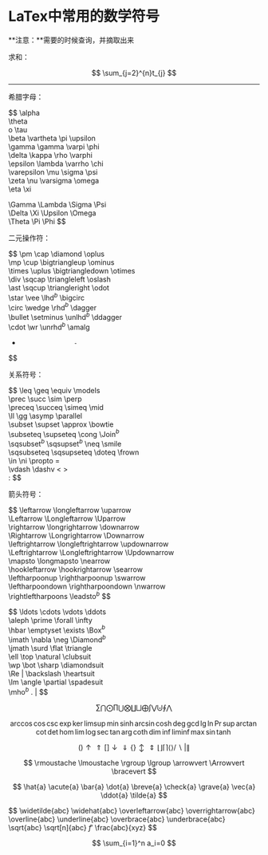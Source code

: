 # LaTex中常用的数学符号

**注意：**需要的时候查询，并摘取出来



求和：

$$
\sum_{j=2}^{n}t_{j}
$$









---



希腊字母：

$$
\alpha               
 \theta               
 o                  \tau          
 \beta                \vartheta           \pi                 \upsilon      
 \gamma               \gamma              \varpi              \phi          
 \delta               \kappa              \rho                \varphi       
 \epsilon             \lambda             \varrho             \chi          
 \varepsilon          \mu                 \sigma              \psi          
 \zeta                \nu                 \varsigma           \omega        
 \eta                 \xi                                           
                                                                 
 \Gamma               \Lambda             \Sigma              \Psi          
 \Delta               \Xi                 \Upsilon            \Omega        
 \Theta               \Pi                 \Phi
$$

二元操作符：

$$
\pm                  \cap                \diamond                    \oplus      
 \mp                  \cup                \bigtriangleup              \ominus     
 \times               \uplus              \bigtriangledown            \otimes     
 \div                 \sqcap              \triangleleft               \oslash     
 \ast                 \sqcup              \triangleright              \odot       
 \star                \vee                \lhd$^b$                    \bigcirc    
 \circ                \wedge              \rhd$^b$                    \dagger     
 \bullet              \setminus           \unlhd$^b$                  \ddagger    
 \cdot                \wr                 \unrhd$^b$                  \amalg      
 +                    -
$$

关系符号：

$$
\leq                 \geq                \equiv              \models       
 \prec                \succ               \sim                \perp         
 \preceq              \succeq             \simeq              \mid          
 \ll                  \gg                 \asymp              \parallel     
 \subset              \supset             \approx             \bowtie       
 \subseteq            \supseteq           \cong               \Join$^b$     
 \sqsubset$^b$        \sqsupset$^b$       \neq                \smile        
 \sqsubseteq          \sqsupseteq         \doteq              \frown        
 \in                  \ni                 \propto             =             
 \vdash               \dashv              <                   >             
 :
$$



箭头符号：

$$
\leftarrow                  \longleftarrow              \uparrow      
 \Leftarrow                   \Longleftarrow              \Uparrow      
 \rightarrow                  \longrightarrow             \downarrow    
 \Rightarrow                  \Longrightarrow             \Downarrow    
 \leftrightarrow              \longleftrightarrow         \updownarrow  
 \Leftrightarrow              \Longleftrightarrow         \Updownarrow  
 \mapsto                      \longmapsto                 \nearrow      
 \hookleftarrow               \hookrightarrow             \searrow      
 \leftharpoonup               \rightharpoonup             \swarrow      
 \leftharpoondown             \rightharpoondown           \nwarrow      
 \rightleftharpoons           \leadsto$^b$
$$



$$
\ldots               \cdots              \vdots              \ddots        
 \aleph               \prime              \forall             \infty        
 \hbar                \emptyset           \exists             \Box$^b$      
 \imath               \nabla              \neg                \Diamond$^b$  
 \jmath               \surd               \flat               \triangle     
 \ell                 \top                \natural            \clubsuit     
 \wp                  \bot                \sharp              \diamondsuit  
 \Re                  \|                  \backslash          \heartsuit    
 \Im                  \angle              \partial            \spadesuit    
 \mho$^b$             .                   |
$$



$$
\sum                 \bigcap             \bigodot      
 \prod                \bigcup             \bigotimes    
 \coprod              \bigsqcup           \bigoplus     
 \int                 \bigvee             \biguplus     
 \oint                \bigwedge
$$

$$
\arccos     \cos       \csc      \exp      \ker         \limsup      \min      \sinh  
 \arcsin     \cosh      \deg      \gcd      \lg          \ln	      \Pr       \sup   
 \arctan     \cot       \det      \hom      \lim         \log	      \sec      \tan   
 \arg        \coth      \dim      \inf      \liminf      \max	      \sin      \tanh
$$

$$
(                    )                   \uparrow            \Uparrow      
 [                    ]                   \downarrow          \Downarrow    
 \{                   \}                  \updownarrow        \Updownarrow  
 \lfloor              \rfloor             \lceil              \rceil        
 \langle              \rangle             /                   \backslash    
 |                    \|
$$



$$
\rmoustache        \lmoustache         \rgroup            \lgroup 
  \arrowvert         \Arrowvert          \bracevert
$$



$$
\hat{a}            \acute{a}         \bar{a}           \dot{a}           \breve{a} 
 \check{a}          \grave{a}         \vec{a}           \ddot{a}          \tilde{a}
$$

$$
\widetilde{abc}                     \widehat{abc}
 \overleftarrow{abc}                 \overrightarrow{abc}
 \overline{abc}                      \underline{abc}
 \overbrace{abc}                     \underbrace{abc}
 \sqrt{abc}                          \sqrt[n]{abc}
 $f'$                                \frac{abc}{xyz}
$$



$$
\sum_{i=1}^n a_i=0
$$

